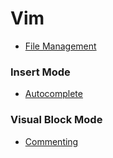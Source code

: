 # Vim

* [File Management](https://github.com/ogirginc/Notes/blob/master/lib/Vim/Quicknotes/file-management.md)

### Insert Mode

* [Autocomplete](https://github.com/ogirginc/Notes/blob/master/lib/Vim/Quicknotes/autocomplete.md)

### Visual Block Mode

* [Commenting](https://github.com/ogirginc/Notes/blob/master/lib/Vim/Quicknotes/comment.md)
